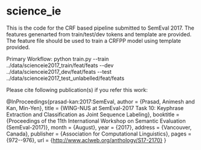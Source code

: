 # science_ie

This is the code for the CRF based pipeline submitted to SemEval 2017.
The features genenarted from train/test/dev tokens and template are provided.
The feature file should be used to train a CRFPP model using template provided.

Primary Workflow:
python train.py --train ../data/scienceie2017_train/feat/feats --dev ../data/scienceie2017_dev/feat/feats --test ../data/scienceie2017_test_unlabelled/feat/feats



Please cite following publication(s) if you refer this work:

@InProceedings{prasad-kan:2017:SemEval,
  author    = {Prasad, Animesh  and  Kan, Min-Yen},
  title     = {WING-NUS at SemEval-2017 Task 10: Keyphrase Extraction and Classification as Joint Sequence Labeling},
  booktitle = {Proceedings of the 11th International Workshop on Semantic Evaluation (SemEval-2017)},
  month     = {August},
  year      = {2017},
  address   = {Vancouver, Canada},
  publisher = {Association for Computational Linguistics},
  pages     = {972--976},
  url       = {http://www.aclweb.org/anthology/S17-2170}
}
